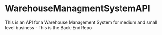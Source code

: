 # WarehouseManagmentSystemAPI
This is an API for a Warehouse Management System for medium and small level business - This is the Back-End Repo

